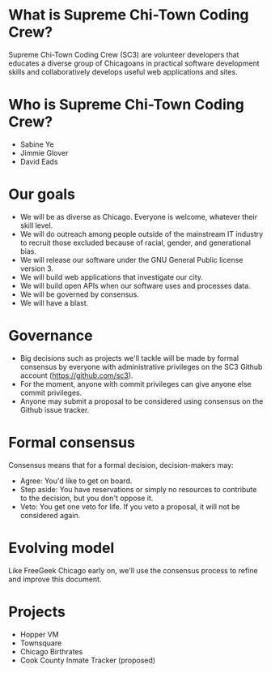 # What is Supreme Chi-Town Coding Crew?

Supreme Chi-Town Coding Crew (SC3) are volunteer developers that educates a diverse group of Chicagoans in practical software development skills and collaboratively develops useful web applications and sites.

# Who is Supreme Chi-Town Coding Crew?

* Sabine Ye
* Jimmie Glover
* David Eads

# Our goals

* We will be as diverse as Chicago. Everyone is welcome, whatever their skill level. 
* We will do outreach among people outside of the mainstream IT industry to recruit those excluded because of racial, gender, and generational bias.
* We will release our software under the GNU General Public license version 3.
* We will build web applications that investigate our city.
* We will build open APIs when our software uses and processes data.
* We will be governed by consensus. 
* We will have a blast.

# Governance

* Big decisions such as projects we'll tackle will be made by formal consensus by everyone with administrative privileges on the SC3 Github account (https://github.com/sc3).
* For the moment, anyone with commit privileges can give anyone else commit privileges.
* Anyone may submit a proposal to be considered using consensus on the Github issue tracker.

# Formal consensus

Consensus means that for a formal decision, decision-makers may:

* Agree: You'd like to get on board.
* Step aside: You have reservations or simply no resources to contribute to the decision, but you don't oppose it.
* Veto: You get one veto for life. If you veto a proposal, it will not be considered again. 

# Evolving model

Like FreeGeek Chicago early on, we'll use the consensus process to refine and improve this document.

# Projects

* Hopper VM
* Townsquare
* Chicago Birthrates
* Cook County Inmate Tracker (proposed)
